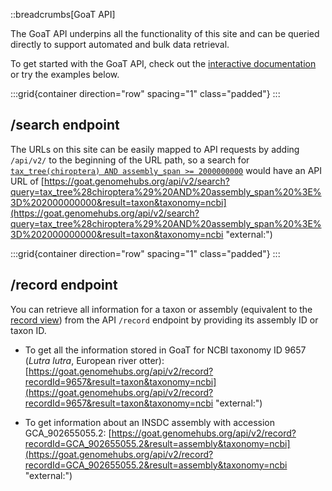 <!--
Content to display at /search
-->

::breadcrumbs[GoaT API]

The GoaT API underpins all the functionality of this site and can be queried directly to support automated and bulk data retrieval.

To get started with the GoaT API, check out the [interactive documentation](https://goat.genomehubs.org/api-docs/ "external:") or try the examples below.

:::grid{container direction="row" spacing="1" class="padded"}
:::

## /search endpoint

The URLs on this site can be easily mapped to API requests by adding `/api/v2/` to the beginning of the URL path, so a search for [`tax_tree(chiroptera) AND assembly_span >= 2000000000`](/search?query=tax_tree%28chiroptera%29%20AND%20assembly_span%20%3E%3D%202000000000&result=taxon&taxonomy=ncbi) would have an API URL of [https://goat.genomehubs.org/api/v2/search?query=tax_tree%28chiroptera%29%20AND%20assembly_span%20%3E%3D%202000000000&result=taxon&taxonomy=ncbi](https://goat.genomehubs.org/api/v2/search?query=tax_tree%28chiroptera%29%20AND%20assembly_span%20%3E%3D%202000000000&result=taxon&taxonomy=ncbi "external:")

:::grid{container direction="row" spacing="1" class="padded"}
:::

## /record endpoint

You can retrieve all information for a taxon or assembly (equivalent to the [record view](/record?recordId=9657&result=taxon&taxonomy=ncbi)) from the API `/record` endpoint by providing its assembly ID or taxon ID.

- To get all the information stored in GoaT for NCBI taxonomy ID 9657 (_Lutra lutra_, European river otter): [https://goat.genomehubs.org/api/v2/record?recordId=9657&result=taxon&taxonomy=ncbi](https://goat.genomehubs.org/api/v2/record?recordId=9657&result=taxon&taxonomy=ncbi "external:")

- To get information about an INSDC assembly with accession GCA_902655055.2: [https://goat.genomehubs.org/api/v2/record?recordId=GCA_902655055.2&result=assembly&taxonomy=ncbi](https://goat.genomehubs.org/api/v2/record?recordId=GCA_902655055.2&result=assembly&taxonomy=ncbi "external:")
